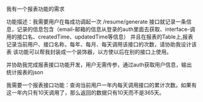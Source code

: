 我有一个报表功能的需求

功能描述：我需要用户在每成功调起一次 /resume/generate 接口就记录一条信息，记录的信息包含（email-邮箱的信息从登录的auth里面去获取、interface-调用的接口名、createdTime、updatedTime等信息）
并且在报表的Table上,报表记录当前用户、接口名称，每年、每月、每天调用该接口的次数，请协助我设计该表
该功能可以帮我封装成一个装饰器，以方使以后在别的接口上使用。

并协助我完成报表接口功能开发，用户无需传参，通过auth获取用户信息，输出统计报表的json

我需要一个报表接口功能：查询当前用户一年内每天调用接口的累计次数。如果有这一年内只有10天调用了，那么返回的数据只有10天而不是365天。